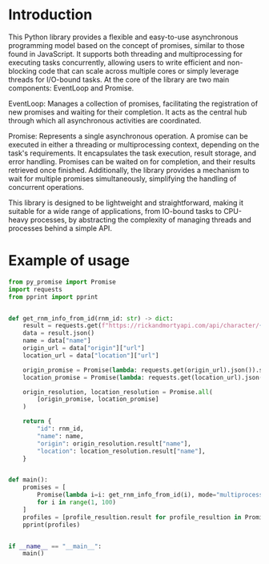 # Introduction

This Python library provides a flexible and easy-to-use asynchronous programming model based on the concept of promises, similar to those found in JavaScript. It supports both threading and multiprocessing for executing tasks concurrently, allowing users to write efficient and non-blocking code that can scale across multiple cores or simply leverage threads for I/O-bound tasks. At the core of the library are two main components: EventLoop and Promise.

EventLoop: Manages a collection of promises, facilitating the registration of new promises and waiting for their completion. It acts as the central hub through which all asynchronous activities are coordinated.

Promise: Represents a single asynchronous operation. A promise can be executed in either a threading or multiprocessing context, depending on the task's requirements. It encapsulates the task execution, result storage, and error handling. Promises can be waited on for completion, and their results retrieved once finished. Additionally, the library provides a mechanism to wait for multiple promises simultaneously, simplifying the handling of concurrent operations.

This library is designed to be lightweight and straightforward, making it suitable for a wide range of applications, from IO-bound tasks to CPU-heavy processes, by abstracting the complexity of managing threads and processes behind a simple API.

# Example of usage

```python
from py_promise import Promise
import requests
from pprint import pprint


def get_rnm_info_from_id(rnm_id: str) -> dict:
    result = requests.get(f"https://rickandmortyapi.com/api/character/{rnm_id}")
    data = result.json()
    name = data["name"]
    origin_url = data["origin"]["url"]
    location_url = data["location"]["url"]

    origin_promise = Promise(lambda: requests.get(origin_url).json()).start()
    location_promise = Promise(lambda: requests.get(location_url).json()).start()

    origin_resolution, location_resolution = Promise.all(
        [origin_promise, location_promise]
    )

    return {
        "id": rnm_id,
        "name": name,
        "origin": origin_resolution.result["name"],
        "location": location_resolution.result["name"],
    }


def main():
    promises = [
        Promise(lambda i=i: get_rnm_info_from_id(i), mode="multiprocessing").start()
        for i in range(1, 100)
    ]
    profiles = [profile_resultion.result for profile_resultion in Promise.all(promises)]
    pprint(profiles)


if __name__ == "__main__":
    main()
```